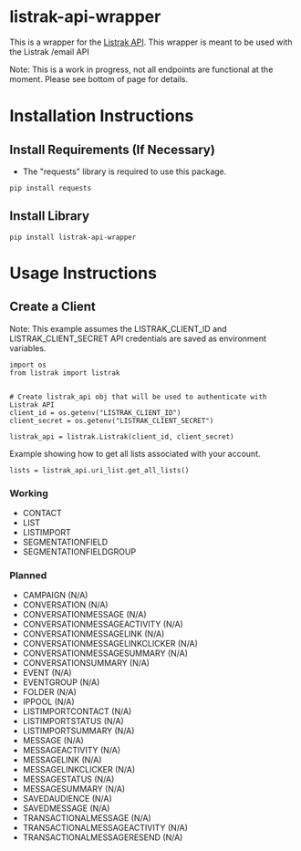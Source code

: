 # listrak-api-wrapper
This is a wrapper for the [Listrak API](https://api.listrak.com/email). This wrapper is meant to be used with the Listrak /email API

Note: This is a work in progress, not all endpoints are functional at the moment. Please see bottom of page for details.

# Installation Instructions
## Install Requirements (If Necessary)
* The "requests" library is required to use this package.

```
pip install requests
```

## Install Library
```
pip install listrak-api-wrapper
```

# Usage Instructions
## Create a Client
Note: This example assumes the LISTRAK_CLIENT_ID and LISTRAK_CLIENT_SECRET API credentials are saved as environment variables.
```
import os
from listrak import listrak


# Create listrak_api obj that will be used to authenticate with Listrak API
client_id = os.getenv("LISTRAK_CLIENT_ID")
client_secret = os.getenv("LISTRAK_CLIENT_SECRET")

listrak_api = listrak.Listrak(client_id, client_secret)
```
Example showing how to get all lists associated with your account.
```
lists = listrak_api.uri_list.get_all_lists()
```

### Working
- CONTACT
- LIST
- LISTIMPORT
- SEGMENTATIONFIELD
- SEGMENTATIONFIELDGROUP

### Planned
- CAMPAIGN (N/A)
- CONVERSATION (N/A)
- CONVERSATIONMESSAGE (N/A)
- CONVERSATIONMESSAGEACTIVITY (N/A)
- CONVERSATIONMESSAGELINK (N/A)
- CONVERSATIONMESSAGELINKCLICKER (N/A)
- CONVERSATIONMESSAGESUMMARY (N/A)
- CONVERSATIONSUMMARY (N/A)
- EVENT (N/A)
- EVENTGROUP (N/A)
- FOLDER (N/A)
- IPPOOL (N/A)
- LISTIMPORTCONTACT (N/A)
- LISTIMPORTSTATUS (N/A)
- LISTIMPORTSUMMARY (N/A)
- MESSAGE (N/A)
- MESSAGEACTIVITY (N/A)
- MESSAGELINK (N/A)
- MESSAGELINKCLICKER (N/A)
- MESSAGESTATUS (N/A)
- MESSAGESUMMARY (N/A)
- SAVEDAUDIENCE (N/A)
- SAVEDMESSAGE (N/A)
- TRANSACTIONALMESSAGE (N/A)
- TRANSACTIONALMESSAGEACTIVITY (N/A)
- TRANSACTIONALMESSAGERESEND (N/A)